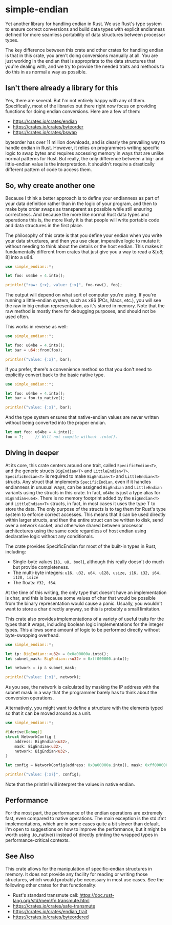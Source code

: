 # simple-endian

Yet another library for handling endian in Rust.  We use Rust's type system to ensure correct conversions and build data types with explicit endianness defined for more seamless portability of data structures between processor types.

The key difference between this crate and other crates for handling endian is that in this crate, you aren't doing conversions manually at all.  You are just working in the endian that is appropriate to the data structures that you're dealing with, and we try to provide the needed traits and methods to do this in as normal a way as possible.

## Isn't there already a library for this

Yes, there are several.  But I'm not entirely happy with any of them.  Specifically, most of the libraries out there right now focus on providing functions for doing endian conversions.  Here are a few of them:

* https://crates.io/crates/endian
* https://crates.io/crates/byteorder
* https://crates.io/crates/bswap

byteorder has over 11 million downloads, and is clearly the prevailing way to handle endian in Rust.  However, it relies on programmers writing specific logic to swap bytes and requires accessing memory in ways that are unlike normal patterns for Rust.  But really, the only difference between a big- and little-endian value is the interpretation.  It shouldn't require a drastically different pattern of code to access them.

## So, why create another one

Because I think a better approach is to define your endianness as part of your data definition rather than in the logic of your program, and then to make byte order swaps as transparent as possible while still ensuring correctness.  And because the more like normal Rust data types and operations this is, the more likely it is that people will write portable code and data structures in the first place.

The philosophy of this crate is that you define your endian when you write your data structures, and then you use clear, imperative logic to mutate it without needing to think about the details or the host endian.  This makes it fundamentally different from crates that just give you a way to read a &[u8; 8] into a u64.

```Rust
use simple_endian::*;

let foo: u64be = 4.into();

println!("raw: {:x}, value: {:x}", foo.raw(), foo);
```

The output will depend on what sort of computer you're using.  If you're running a little-endian system, such as x86 (PCs, Macs, etc.), you will see the raw in big endian representation, as it's stored in memory.  Note that the raw method is mostly there for debugging purposes, and should not be used often.

This works in reverse as well:
```Rust
use simple_endian::*;

let foo: u64be = 4.into();
let bar = u64::from(foo);

println!("value: {:x}", bar);
```

If you prefer, there's a convenience method so that you don't need to explicitly convert back to the basic native type.
```Rust
use simple_endian::*;

let foo: u64be = 4.into();
let bar = foo.to_native();

println!("value: {:x}", bar);
```

And the type system ensures that native-endian values are never written without being converted into the proper endian.

```Rust
let mut foo: u64be = 4.into();
foo = 7;     // Will not compile without .into().
```


## Diving in deeper

At its core, this crate centers around one trait, called `SpecificEndian<T>`, and the generic structs `BigEndian<T>` and `LittleEndian<T>`.  `SpecificEndian<T>` is required to make `BigEndian<T>` and `LittleEndian<T>` structs.  Any struct that implements `SpecificEndian`, even if it handles endianness in unusual ways, can be assigned `BigEndian` and `LittleEndian` variants using the structs in this crate.  In fact, `u64be` is just a type alias for `BigEndian<u64>`.  There is no memory footprint added by the `BigEndian<T>` and `LittleEndian<T>` structs, in fact, in most cases it uses the type T to store the data.  The only purpose of the structs is to tag them for Rust's type system to enforce correct accesses.  This means that it can be used directly within larger structs, and then the entire struct can be written to disk, send over a network socket, and otherwise shared between processor architectures using the same code regardless of host endian using declarative logic without any conditionals.

The crate provides SpecificEndian for most of the built-in types in Rust, including:

* Single-byte values (`i8, u8, bool`), although this really doesn't do much but provide completeness.
* The multi-byte integers: `u16, u32, u64, u128, usize, i16, i32, i64, i128, isize`
* The floats: `f32, f64`.

At the time of this writing, the only type that doesn't have an implementation is char, and this is because some values of char that would be possible from the binary representation would cause a panic.  Usually, you wouldn't want to store a char directly anyway, so this is probably a small limitation.

This crate also provides implementations of a variety of useful traits for the types that it wraps, including boolean logic implementations for the integer types.  This allows some amount of logic to be performed directly without byte-swapping overhead.

```Rust
use simple_endian::*;

let ip: BigEndian::<u32> = 0x0a00000a.into();
let subnet_mask: BigEndian::<u32> = 0xff000000.into();

let network = ip & subnet_mask;

println!("value: {:x}", network);
```

As you see, the network is calculated by masking the IP address with the subnet mask in a way that the programmer barely has to think about the conversion operations.

Alternatively, you might want to define a structure with the elements typed so that it can be moved around as a unit.

```Rust
use simple_endian::*;

#[derive(Debug)]
struct NetworkConfig {
    address: BigEndian<u32>,
    mask: BigEndian<u32>,
    network: BigEndian<u32>,
}

let config = NetworkConfig{address: 0x0a00000a.into(), mask: 0xff000000.into(), network: (0x0a00000a & 0xff000000).into()}

println!("value: {:x?}", config);
```

Note that the println! will interpret the values in native endian.

## Performance

For the most part, the performance of the endian operations are extremely fast, even compared to native operations.  The main exception is the std::fmt implementations, which are in some cases quite a bit slower than default.  I'm open to suggestions on how to improve the performance, but it might be worth using .to_native() instead of directly printing the wrapped types in performance-critical contexts.

## See Also

This crate allows for the manipulation of specific-endian structures in memory.  It does not provide any facility for reading or writing those structures, which would probably be necessary in most use cases.  See the following other crates for that functionality:

* Rust's standard transmute call: https://doc.rust-lang.org/std/mem/fn.transmute.html
* https://crates.io/crates/safe-transmute
* https://crates.io/crates/endian_trait
* https://crates.io/crates/byteordered

